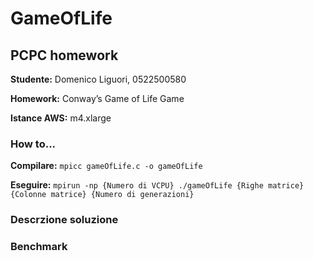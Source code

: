 # GameOfLife
 ## PCPC homework

  **Studente:**      Domenico Liguori, 0522500580

  **Homework:**      Conway’s Game of Life Game

  **Istance AWS:**   m4.xlarge

  ### How to...
   **Compilare:**    `mpicc gameOfLife.c -o gameOfLife`

   **Eseguire:**      `mpirun -np {Numero di VCPU} ./gameOfLife {Righe matrice} {Colonne matrice} {Numero di generazioni}`
  
  ### Descrzione soluzione

  ### Benchmark


